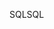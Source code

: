 <span data-ttu-id="21097-101">SQL</span><span class="sxs-lookup"><span data-stu-id="21097-101">SQL</span></span>